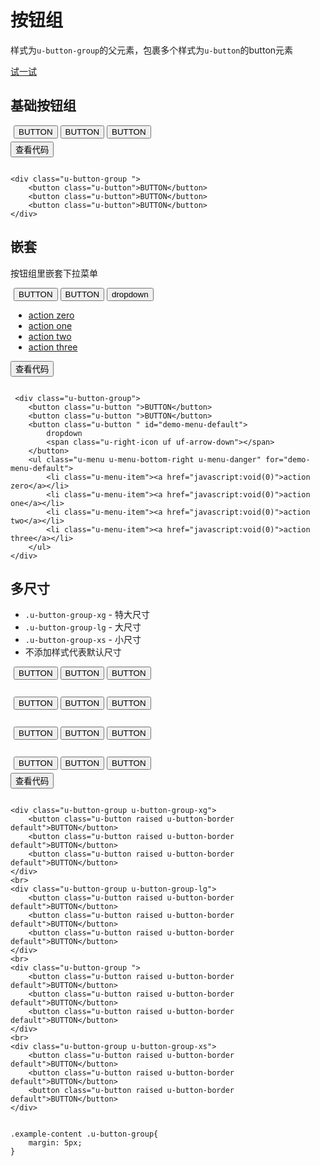 # 按钮组

样式为`u-button-group`的父元素，包裹多个样式为`u-button`的button元素



[试一试](http://tinper.org/webide/#/demos/ui/buttongroup)

## 基础按钮组
<div class="example-content"><div class="u-button-group ">
    <button class="u-button">BUTTON</button>
    <button class="u-button">BUTTON</button>
    <button class="u-button">BUTTON</button>
</div>
</div>



<div class="ex-code-par"><button  class="u-button u-button-block u-button-accent margin-top-15 codeOptBtn" ><i class="uf uf-arrow-down"></i>查看代码</button><div class="examples-code"><pre><code>
&lt;div class="u-button-group ">
    &lt;button class="u-button">BUTTON&lt;/button>
    &lt;button class="u-button">BUTTON&lt;/button>
    &lt;button class="u-button">BUTTON&lt;/button>
&lt;/div>
</code></pre>
</div>



</div>

## 嵌套

按钮组里嵌套下拉菜单
<div class="example-content"> <div class="u-button-group">
    <button class="u-button ">BUTTON</button>
    <button class="u-button ">BUTTON</button>
    <button class="u-button " id="demo-menu-default">
        dropdown
        <span class="u-right-icon uf uf-arrow-down"></span>
    </button>
    <ul class="u-menu u-menu-bottom-right u-menu-danger" for="demo-menu-default">
        <li class="u-menu-item"><a href="javascript:void(0)">action zero</a></li>
        <li class="u-menu-item"><a href="javascript:void(0)">action one</a></li>
        <li class="u-menu-item"><a href="javascript:void(0)">action two</a></li>
        <li class="u-menu-item"><a href="javascript:void(0)">action three</a></li>
    </ul>
</div>
</div>



<div class="ex-code-par"><button  class="u-button u-button-block u-button-accent margin-top-15 codeOptBtn" ><i class="uf uf-arrow-down"></i>查看代码</button><div class="examples-code"><pre><code>
 &lt;div class="u-button-group">
    &lt;button class="u-button ">BUTTON&lt;/button>
    &lt;button class="u-button ">BUTTON&lt;/button>
    &lt;button class="u-button " id="demo-menu-default">
        dropdown
        &lt;span class="u-right-icon uf uf-arrow-down">&lt;/span>
    &lt;/button>
    &lt;ul class="u-menu u-menu-bottom-right u-menu-danger" for="demo-menu-default">
        &lt;li class="u-menu-item">&lt;a href="javascript:void(0)">action zero&lt;/a>&lt;/li>
        &lt;li class="u-menu-item">&lt;a href="javascript:void(0)">action one&lt;/a>&lt;/li>
        &lt;li class="u-menu-item">&lt;a href="javascript:void(0)">action two&lt;/a>&lt;/li>
        &lt;li class="u-menu-item">&lt;a href="javascript:void(0)">action three&lt;/a>&lt;/li>
    &lt;/ul>
&lt;/div>
</code></pre>
</div>



</div>

## 多尺寸

* `.u-button-group-xg` - 特大尺寸
* `.u-button-group-lg` - 大尺寸
* `.u-button-group-xs` - 小尺寸
* 不添加样式代表默认尺寸
<div class="example-content"><div class="u-button-group u-button-group-xg">	
	<button class="u-button raised u-button-border default">BUTTON</button>
	<button class="u-button raised u-button-border default">BUTTON</button>
	<button class="u-button raised u-button-border default">BUTTON</button>
</div>
<br>
<div class="u-button-group u-button-group-lg">	
	<button class="u-button raised u-button-border default">BUTTON</button>
	<button class="u-button raised u-button-border default">BUTTON</button>
	<button class="u-button raised u-button-border default">BUTTON</button>
</div>
<br>
<div class="u-button-group ">	
	<button class="u-button raised u-button-border default">BUTTON</button>
	<button class="u-button raised u-button-border default">BUTTON</button>
	<button class="u-button raised u-button-border default">BUTTON</button>
</div>
<br>
<div class="u-button-group u-button-group-xs">	
	<button class="u-button raised u-button-border default">BUTTON</button>
	<button class="u-button raised u-button-border default">BUTTON</button>
	<button class="u-button raised u-button-border default">BUTTON</button>
</div></div>

<div class="example-content ex-hide"><style>
.example-content .u-button-group{
	margin: 5px;
}
</style></div>

<div class="ex-code-par"><button  class="u-button u-button-block u-button-accent margin-top-15 codeOptBtn" ><i class="uf uf-arrow-down"></i>查看代码</button><div class="examples-code"><pre><code>
&lt;div class="u-button-group u-button-group-xg">	
	&lt;button class="u-button raised u-button-border default">BUTTON&lt;/button>
	&lt;button class="u-button raised u-button-border default">BUTTON&lt;/button>
	&lt;button class="u-button raised u-button-border default">BUTTON&lt;/button>
&lt;/div>
&lt;br>
&lt;div class="u-button-group u-button-group-lg">	
	&lt;button class="u-button raised u-button-border default">BUTTON&lt;/button>
	&lt;button class="u-button raised u-button-border default">BUTTON&lt;/button>
	&lt;button class="u-button raised u-button-border default">BUTTON&lt;/button>
&lt;/div>
&lt;br>
&lt;div class="u-button-group ">	
	&lt;button class="u-button raised u-button-border default">BUTTON&lt;/button>
	&lt;button class="u-button raised u-button-border default">BUTTON&lt;/button>
	&lt;button class="u-button raised u-button-border default">BUTTON&lt;/button>
&lt;/div>
&lt;br>
&lt;div class="u-button-group u-button-group-xs">	
	&lt;button class="u-button raised u-button-border default">BUTTON&lt;/button>
	&lt;button class="u-button raised u-button-border default">BUTTON&lt;/button>
	&lt;button class="u-button raised u-button-border default">BUTTON&lt;/button>
&lt;/div></code></pre>
</div>

<div class="examples-code"><pre><code>
.example-content .u-button-group{
	margin: 5px;
}</code></pre>
</div>


</div>